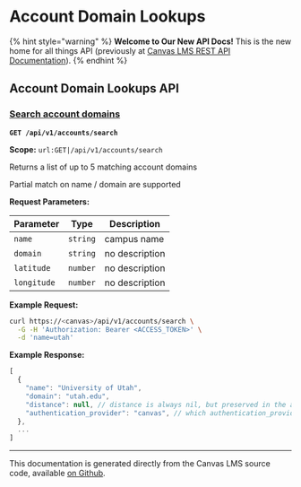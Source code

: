 # Account Domain Lookups

{% hint style="warning" %}
**Welcome to Our New API Docs!** This is the new home for all things API (previously at [Canvas LMS REST API Documentation](https://api.instructure.com)).
{% endhint %}

## Account Domain Lookups API

### [Search account domains](#method.account_domain_lookups.search) <a href="#method.account_domain_lookups.search" id="method.account_domain_lookups.search"></a>

**`GET /api/v1/accounts/search`**

**Scope:** `url:GET|/api/v1/accounts/search`

Returns a list of up to 5 matching account domains

Partial match on name / domain are supported

**Request Parameters:**

| Parameter   | Type     | Description    |
| ----------- | -------- | -------------- |
| `name`      | `string` | campus name    |
| `domain`    | `string` | no description |
| `latitude`  | `number` | no description |
| `longitude` | `number` | no description |

**Example Request:**

```bash
curl https://<canvas>/api/v1/accounts/search \
  -G -H 'Authorization: Bearer <ACCESS_TOKEN>' \
  -d 'name=utah'
```

**Example Response:**

```js
[
  {
    "name": "University of Utah",
    "domain": "utah.edu",
    "distance": null, // distance is always nil, but preserved in the api response for backwards compatibility
    "authentication_provider": "canvas", // which authentication_provider param to pass to the oauth flow; may be NULL
  },
  ...
]
```

***

This documentation is generated directly from the Canvas LMS source code, available [on Github](https://github.com/instructure/canvas-lms).
